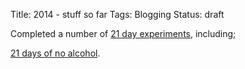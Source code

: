 Title: 2014 - stuff so far
Tags: Blogging
Status: draft

Completed a number of [21 day experiments]({filename}/articles/twenty_one_days.md), including;

[21 days of no alcohol]({filename}/articles/21-days-no-alcohol.md).
